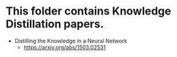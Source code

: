 # This folder contains Knowledge Distillation papers.

- Distilling the Knowledge in a Neural Network
  - https://arxiv.org/abs/1503.02531
    
